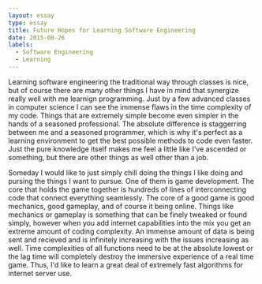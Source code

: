 ```yaml
---
layout: essay
type: essay
title: Future Hopes for Learning Software Engineering
date: 2015-08-26
labels:
  - Software Engineering
  - Learning
---
```


Learning software engineering the traditional way through classes is nice, but of course there are many other things I have in mind that synergize really well with me learnign programming.
Just by a few advanced classes in computer science I can see the immense flaws in the time complexity of my code. Things that are extremely simple become even simpler in the hands of a seasoned professional.
The absolute difference is staggerring between me and a seasoned programmer, which is why it's perfect as a learning environment to get the best possible methods to code even faster.
Just the pure knowledge itself makes me feel a little like I've ascended or something, but there are other things as well other than a job.

Someday I would like to just simply chill doing the things I like doing and pursing the things I want to pursue. One of them is game development. The core that holds the game together is hundreds of lines of interconnecting code that connect everything seamlessly.
The core of a good game is good mechanics, good gameplay, and of course it being online. Things like mechanics or gameplay is something that can be finely tweaked or found simply, however when you add internet capabilities into the mix you get an extreme amount of coding complexity.
An immense amount of data is being sent and recieved and is infinitely increasing with the issues increasing as well. Time complexities of all functions need to be at the absolute lowest or the lag time will completely destroy the immersive experience of a real time game.
Thus, I'd like to learn a great deal of extremely fast algorithms for internet server use.

